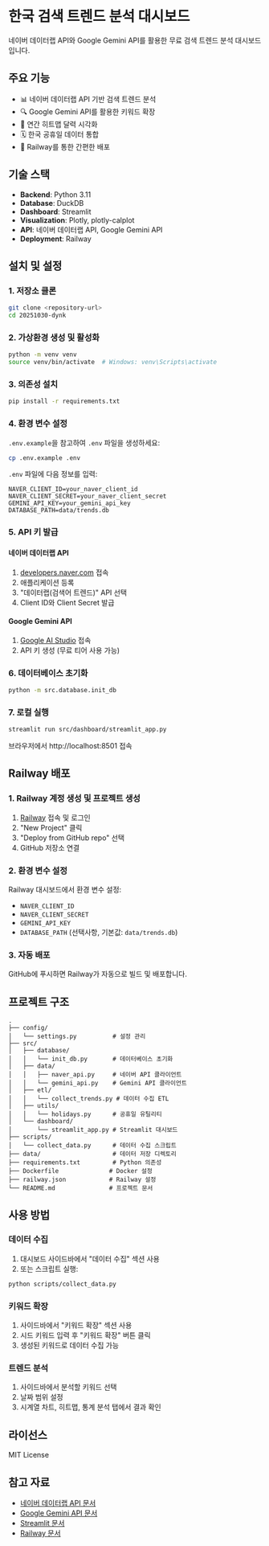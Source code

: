 # 한국 검색 트렌드 분석 대시보드

네이버 데이터랩 API와 Google Gemini API를 활용한 무료 검색 트렌드 분석 대시보드입니다.

## 주요 기능

- 📊 네이버 데이터랩 API 기반 검색 트렌드 분석
- 🔍 Google Gemini API를 활용한 키워드 확장
- 📅 연간 히트맵 달력 시각화
- 🗓️ 한국 공휴일 데이터 통합
- 🚀 Railway를 통한 간편한 배포

## 기술 스택

- **Backend**: Python 3.11
- **Database**: DuckDB
- **Dashboard**: Streamlit
- **Visualization**: Plotly, plotly-calplot
- **API**: 네이버 데이터랩 API, Google Gemini API
- **Deployment**: Railway

## 설치 및 설정

### 1. 저장소 클론

```bash
git clone <repository-url>
cd 20251030-dynk
```

### 2. 가상환경 생성 및 활성화

```bash
python -m venv venv
source venv/bin/activate  # Windows: venv\Scripts\activate
```

### 3. 의존성 설치

```bash
pip install -r requirements.txt
```

### 4. 환경 변수 설정

`.env.example`을 참고하여 `.env` 파일을 생성하세요:

```bash
cp .env.example .env
```

`.env` 파일에 다음 정보를 입력:

```env
NAVER_CLIENT_ID=your_naver_client_id
NAVER_CLIENT_SECRET=your_naver_client_secret
GEMINI_API_KEY=your_gemini_api_key
DATABASE_PATH=data/trends.db
```

### 5. API 키 발급

#### 네이버 데이터랩 API
1. [developers.naver.com](https://developers.naver.com) 접속
2. 애플리케이션 등록
3. "데이터랩(검색어 트렌드)" API 선택
4. Client ID와 Client Secret 발급

#### Google Gemini API
1. [Google AI Studio](https://makersuite.google.com/app/apikey) 접속
2. API 키 생성 (무료 티어 사용 가능)

### 6. 데이터베이스 초기화

```bash
python -m src.database.init_db
```

### 7. 로컬 실행

```bash
streamlit run src/dashboard/streamlit_app.py
```

브라우저에서 http://localhost:8501 접속

## Railway 배포

### 1. Railway 계정 생성 및 프로젝트 생성

1. [Railway](https://railway.app) 접속 및 로그인
2. "New Project" 클릭
3. "Deploy from GitHub repo" 선택
4. GitHub 저장소 연결

### 2. 환경 변수 설정

Railway 대시보드에서 환경 변수 설정:

- `NAVER_CLIENT_ID`
- `NAVER_CLIENT_SECRET`
- `GEMINI_API_KEY`
- `DATABASE_PATH` (선택사항, 기본값: `data/trends.db`)

### 3. 자동 배포

GitHub에 푸시하면 Railway가 자동으로 빌드 및 배포합니다.

## 프로젝트 구조

```
.
├── config/
│   └── settings.py          # 설정 관리
├── src/
│   ├── database/
│   │   └── init_db.py       # 데이터베이스 초기화
│   ├── data/
│   │   ├── naver_api.py     # 네이버 API 클라이언트
│   │   └── gemini_api.py    # Gemini API 클라이언트
│   ├── etl/
│   │   └── collect_trends.py # 데이터 수집 ETL
│   ├── utils/
│   │   └── holidays.py      # 공휴일 유틸리티
│   └── dashboard/
│       └── streamlit_app.py # Streamlit 대시보드
├── scripts/
│   └── collect_data.py      # 데이터 수집 스크립트
├── data/                    # 데이터 저장 디렉토리
├── requirements.txt         # Python 의존성
├── Dockerfile              # Docker 설정
├── railway.json            # Railway 설정
└── README.md               # 프로젝트 문서
```

## 사용 방법

### 데이터 수집

1. 대시보드 사이드바에서 "데이터 수집" 섹션 사용
2. 또는 스크립트 실행:
```bash
python scripts/collect_data.py
```

### 키워드 확장

1. 사이드바에서 "키워드 확장" 섹션 사용
2. 시드 키워드 입력 후 "키워드 확장" 버튼 클릭
3. 생성된 키워드로 데이터 수집 가능

### 트렌드 분석

1. 사이드바에서 분석할 키워드 선택
2. 날짜 범위 설정
3. 시계열 차트, 히트맵, 통계 분석 탭에서 결과 확인

## 라이선스

MIT License

## 참고 자료

- [네이버 데이터랩 API 문서](https://developers.naver.com/docs/datalab/)
- [Google Gemini API 문서](https://ai.google.dev/docs)
- [Streamlit 문서](https://docs.streamlit.io)
- [Railway 문서](https://docs.railway.app)


